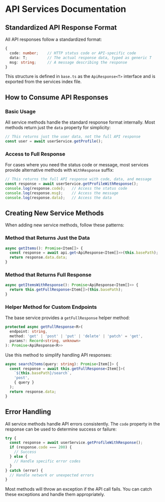 # API Services Documentation

## Standardized API Response Format

All API responses follow a standardized format:

```typescript
{
  code: number;    // HTTP status code or API-specific code
  data: T;         // The actual response data, typed as generic T
  msg: string;     // A message describing the response
}
```

This structure is defined in `base.ts` as the `ApiResponse<T>` interface and is exported from the services index file.

## How to Consume API Responses

### Basic Usage

All service methods handle the standard response format internally. Most methods return just the `data` property for simplicity:

```typescript
// This returns just the user data, not the full API response
const user = await userService.getProfile();
```

### Access to Full Response

For cases where you need the status code or message, most services provide alternative methods with `WithResponse` suffix:

```typescript
// This returns the full API response with code, data, and message
const response = await userService.getProfileWithResponse();
console.log(response.code);   // Access the status code
console.log(response.msg);    // Access the message
console.log(response.data);   // Access the data
```

## Creating New Service Methods

When adding new service methods, follow these patterns:

### Method that Returns Just the Data

```typescript
async getItems(): Promise<Item[]> {
  const response = await api.get<ApiResponse<Item[]>>(this.basePath);
  return response.data.data;
}
```

### Method that Returns Full Response

```typescript
async getItemsWithResponse(): Promise<ApiResponse<Item[]>> {
  return this.getFullResponse<Item[]>(this.basePath);
}
```

### Helper Method for Custom Endpoints

The base service provides a `getFullResponse` helper method:

```typescript
protected async getFullResponse<R>(
  endpoint: string, 
  method: 'get' | 'post' | 'put' | 'delete' | 'patch' = 'get', 
  params?: Record<string, unknown>
): Promise<ApiResponse<R>>
```

Use this method to simplify handling API responses:

```typescript
async searchItems(query: string): Promise<Item[]> {
  const response = await this.getFullResponse<Item[]>(
    `${this.basePath}/search`,
    'post',
    { query }
  );
  return response.data;
}
```

## Error Handling

All service methods handle API errors consistently. The `code` property in the response can be used to determine success or failure:

```typescript
try {
  const response = await userService.getProfileWithResponse();
  if (response.code === 200) {
    // Success
  } else {
    // Handle specific error codes
  }
} catch (error) {
  // Handle network or unexpected errors
}
```

Most methods will throw an exception if the API call fails. You can catch these exceptions and handle them appropriately. 